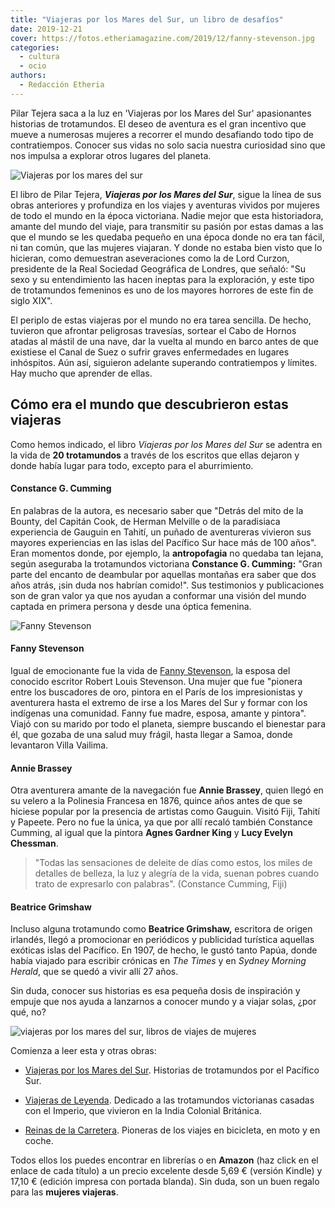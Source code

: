 ```yaml
---
title: "Viajeras por los Mares del Sur, un libro de desafíos"
date: 2019-12-21
cover: https://fotos.etheriamagazine.com/2019/12/fanny-stevenson.jpg
categories: 
  - cultura
  - ocio
authors: 
  - Redacción Etheria
---
```


Pilar Tejera saca a la luz en 'Viajeras por los Mares del Sur' apasionantes historias de trotamundos. El deseo de aventura es el gran incentivo que mueve a numerosas mujeres a recorrer el mundo desafiando todo tipo de contratiempos. Conocer sus vidas no solo sacia nuestra curiosidad sino que nos impulsa a explorar otros lugares del planeta.

![Viajeras por los mares del sur](https://fotos.etheriamagazine.com/2019/12/viajeras-mares-sur-libro.jpg "Viajeras por los Mares del Sur (editorial Casiopea).")

El libro de Pilar Tejera, **_Viajeras por los Mares del Sur_**, sigue la línea de sus 
obras anteriores y profundiza en los viajes y aventuras vividos por mujeres de todo el 
mundo en la época victoriana. Nadie mejor que esta historiadora, amante del mundo del 
viaje, para transmitir su pasión por estas damas a las que el mundo se les quedaba 
pequeño en una época donde no era tan fácil, ni tan común, que las mujeres viajaran. Y 
donde no estaba bien visto que lo hicieran, como demuestran aseveraciones como la de 
Lord Curzon, presidente de la Real Sociedad Geográfica de Londres, que señaló: "Su sexo 
y su entendimiento las hacen ineptas para la exploración, y este tipo de trotamundos 
femeninos es uno de los mayores horrores de este fin de siglo XIX". 

El periplo de estas viajeras por el mundo no era tarea sencilla. De hecho, tuvieron que 
afrontar peligrosas travesías, sortear el Cabo de Hornos atadas al mástil de una nave, 
dar la vuelta al mundo en barco antes de que existiese el Canal de Suez o sufrir graves 
enfermedades en lugares inhóspitos. Aún así, siguieron adelante superando contratiempos 
y límites. Hay mucho que aprender de ellas. 

## Cómo era el mundo que descubrieron estas viajeras

Como hemos indicado, el libro _Viajeras por los Mares del Sur_ se adentra en la vida de 
**20 trotamundos** a través de los escritos que ellas dejaron y donde había lugar para 
todo, excepto para el aburrimiento. 

#### Constance G. Cumming

En palabras de la autora, es necesario saber que "Detrás del mito de la Bounty, del 
Capitán Cook, de Herman Melville o de la paradisiaca experiencia de Gauguin en Tahití, 
un puñado de aventureras vivieron sus mayores experiencias en las islas del Pacífico Sur 
hace más de 100 años". Eran momentos donde, por ejemplo, la **antropofagia** no quedaba 
tan lejana, según aseguraba la trotamundos victoriana **Constance G. Cumming:** "Gran 
parte del encanto de deambular por aquellas montañas era saber que dos años atrás, ¡sin 
duda nos habrían comido!". Sus testimonios y publicaciones son de gran valor ya que nos 
ayudan a conformar una visión del mundo captada en primera persona y desde una óptica 
femenina. 

![Fanny Stevenson](https://fotos.etheriamagazine.com/2019/12/fanny-stevenson.jpg "Fanny Stevenson. © Robert L. Stevenson Museum")

#### Fanny Stevenson

Igual de emocionante fue la vida de [Fanny 
Stevenson](https://www.elespanol.com/cultura/historia/20170428/211979312_0.html), la 
esposa del conocido escritor Robert Louis Stevenson. Una mujer que fue "pionera entre 
los buscadores de oro, pintora en el París de los impresionistas y aventurera hasta el 
extremo de irse a los Mares del Sur y formar con los indígenas una comunidad. Fanny fue 
madre, esposa, amante y pintora". Viajó con su marido por todo el planeta, siempre 
buscando el bienestar para él, que gozaba de una salud muy frágil, hasta llegar a Samoa, 
donde levantaron Villa Vailima. 

#### Annie Brassey

Otra aventurera amante de la navegación fue **Annie Brassey**, quien llegó en su velero 
a la Polinesia Francesa en 1876, quince años antes de que se hiciese popular por la 
presencia de artistas como Gauguin. Visitó Fiji, Tahití y Papeete. Pero no fue la única, 
ya que por allí recaló también Constance Cumming, al igual que la pintora **Agnes 
Gardner King** y **Lucy Evelyn Chessman**. 

> "Todas las sensaciones de deleite de días como estos, los miles de detalles de belleza, 
> la luz y alegría de la vida, suenan pobres cuando trato de expresarlo con palabras". 
> (Constance Cumming, Fiji) 

#### Beatrice Grimshaw

Incluso alguna trotamundo como **Beatrice Grimshaw,** escritora de origen irlandés, 
llegó a promocionar en periódicos y publicidad turística aquellas exóticas islas del 
Pacífico. En 1907, de hecho, le gustó tanto Papúa, donde había viajado para escribir 
crónicas en _The Times_ y en _Sydney Morning Herald_, que se quedó a vivir allí 27 años. 

Sin duda, conocer sus historias es esa pequeña dosis de inspiración y empuje que nos 
ayuda a lanzarnos a conocer mundo y a viajar solas, ¿por qué, no? 

![viajeras por los mares del sur, libros de viajes de mujeres](https://fotos.etheriamagazine.com/2019/12/viajeras-mares-del-sur-pilar-tejera.jpg "Viajeras por los mares del Sur")

Comienza a leer esta y otras obras: 

- [Viajeras por los Mares del Sur](https://amzn.to/2MdY3iy). Historias de trotamundos 
por el Pacífico Sur. 

- [Viajeras de Leyenda](https://amzn.to/2Z8WkA7). Dedicado a las trotamundos victorianas 
casadas con el Imperio, que vivieron en la India Colonial Británica. 

- [Reinas de la Carretera](https://amzn.to/34CSVe6). Pioneras de los viajes en 
bicicleta, en moto y en coche. 

Todos ellos los puedes encontrar en librerías o en **Amazon** (haz click en el enlace de 
cada título) a un precio excelente desde 5,69 € (versión Kindle) y 17,10 € (edición 
impresa con portada blanda). Sin duda, son un buen regalo para las **mujeres viajeras**.
